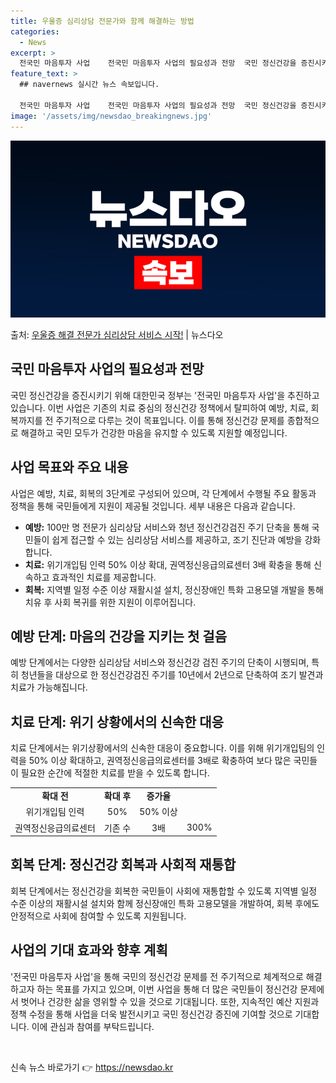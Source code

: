 ```yaml
---
title: 우울증 심리상담 전문가와 함께 해결하는 방법
categories:
  - News
excerpt: >
  전국민 마음투자 사업    전국민 마음투자 사업의 필요성과 전망  국민 정신건강을 증진시키기 위해 대한민국 …
feature_text: >
  ## navernews 실시간 뉴스 속보입니다.

  전국민 마음투자 사업    전국민 마음투자 사업의 필요성과 전망  국민 정신건강을 증진시키기 위해 대한민국 …
image: '/assets/img/newsdao_breakingnews.jpg'
---
```


![뉴스다오 속보](/assets/img/newsdao_breakingnews.jpg)

<p>출처: <a href="https://newsdao.kr/4485" rel="dofollow">우울증 해결 전문가 심리상담 서비스 시작!</a> | 뉴스다오</p>

<h2 data-ke-size="size26">국민 마음투자 사업의 필요성과 전망</h2>
국민 정신건강을 증진시키기 위해 대한민국 정부는 '전국민 마음투자 사업'을 추진하고 있습니다. 이번 사업은 기존의 치료 중심의 정신건강 정책에서 탈피하여 예방, 치료, 회복까지를 전 주기적으로 다루는 것이 목표입니다. 이를 통해 정신건강 문제를 종합적으로 해결하고 국민 모두가 건강한 마음을 유지할 수 있도록 지원할 예정입니다.

<h2 data-ke-size="size26">사업 목표와 주요 내용</h2>
사업은 예방, 치료, 회복의 3단계로 구성되어 있으며, 각 단계에서 수행될 주요 활동과 정책을 통해 국민들에게 지원이 제공될 것입니다. 세부 내용은 다음과 같습니다.

<ul>
  <li><b>예방:</b> 100만 명 전문가 심리상담 서비스와 청년 정신건강검진 주기 단축을 통해 국민들이 쉽게 접근할 수 있는 심리상담 서비스를 제공하고, 조기 진단과 예방을 강화합니다.</li>
  <li><b>치료:</b> 위기개입팀 인력 50% 이상 확대, 권역정신응급의료센터 3배 확충을 통해 신속하고 효과적인 치료를 제공합니다.</li>
  <li><b>회복:</b> 지역별 일정 수준 이상 재활시설 설치, 정신장애인 특화 고용모델 개발을 통해 치유 후 사회 복귀를 위한 지원이 이루어집니다.</li>
</ul>

<h2 data-ke-size="size26">예방 단계: 마음의 건강을 지키는 첫 걸음</h2>
예방 단계에서는 다양한 심리상담 서비스와 정신건강 검진 주기의 단축이 시행되며, 특히 청년들을 대상으로 한 정신건강검진 주기를 10년에서 2년으로 단축하여 조기 발견과 치료가 가능해집니다.

<h2 data-ke-size="size26">치료 단계: 위기 상황에서의 신속한 대응</h2>
치료 단계에서는 위기상황에서의 신속한 대응이 중요합니다. 이를 위해 위기개입팀의 인력을 50% 이상 확대하고, 권역정신응급의료센터를 3배로 확충하여 보다 많은 국민들이 필요한 순간에 적절한 치료를 받을 수 있도록 합니다.

<table>
  <tr>
    <td style="text-align: center; height: 17px;"><b>확대 전</b></td>
    <td style="text-align: center; height: 17px;"><b>확대 후</b></td>
    <td style="text-align: center; height: 17px;"><b>증가율</b></td>
  </tr>
  <tr>
    <td style="text-align: center; height: 17px;">위기개입팀 인력</td>
    <td style="text-align: center; height: 17px;">50%</td>
    <td style="text-align: center; height: 17px;">50% 이상</td>
  </tr>
  <tr>
    <td style="text-align: center; height: 17px;">권역정신응급의료센터</td>
    <td style="text-align: center; height: 17px;">기존 수</td>
    <td style="text-align: center; height: 17px;">3배</td>
    <td style="text-align: center; height: 17px;">300%</td>
  </tr>
</table>

<h2 data-ke-size="size26">회복 단계: 정신건강 회복과 사회적 재통합</h2>
회복 단계에서는 정신건강을 회복한 국민들이 사회에 재통합할 수 있도록 지역별 일정 수준 이상의 재활시설 설치와 함께 정신장애인 특화 고용모델을 개발하여, 회복 후에도 안정적으로 사회에 참여할 수 있도록 지원됩니다.

<h2 data-ke-size="size26">사업의 기대 효과와 향후 계획</h2>
'전국민 마음투자 사업'을 통해 국민의 정신건강 문제를 전 주기적으로 체계적으로 해결하고자 하는 목표를 가지고 있으며, 이번 사업을 통해 더 많은 국민들이 정신건강 문제에서 벗어나 건강한 삶을 영위할 수 있을 것으로 기대됩니다. 또한, 지속적인 예산 지원과 정책 수정을 통해 사업을 더욱 발전시키고 국민 정신건강 증진에 기여할 것으로 기대합니다. 이에 관심과 참여를 부탁드립니다.

<p data-ke-size="size16">&nbsp;</p> 

신속 뉴스 바로가기 👉 <a href="https://newsdao.kr" rel="dofollow">https://newsdao.kr</a>


